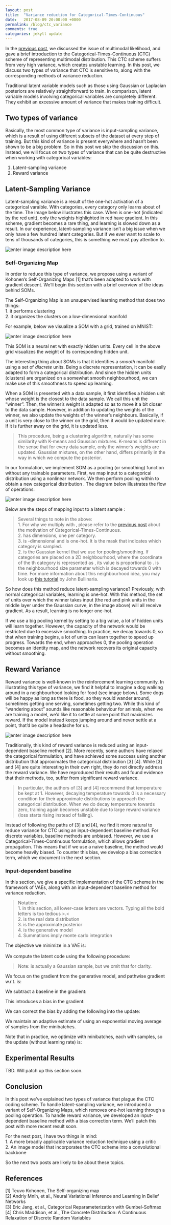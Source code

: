 ```yaml
---
layout: post
title:  "Variance reduction for Categorical-Times-Continuous"
date:   2017-08-09 20:00:00 +0800
permalink: /blog/ctc_variance
comments: true
categories: jekyll update
---
```



<p>In the <a href="/blog/multimodal">previous post</a>,  we discussed the issue of multimodal likelihood, and gave a brief introduction to the Categorical-Times-Continuous (CTC) scheme of representing multimodal distribution. This CTC scheme suffers from very high variance, which creates unstable learning. In this post, we discuss two types of variance that CTC is sensitive to, along with the corresponding methods of variance reduction.</p>

<p>Traditional latent variable models such as those using Gaussian or Laplacian posteriors are relatively straightforward to train. In comparison, latent variable models involving categorical variables are completely different. They exhibit an excessive amount of variance that makes training difficult. </p>



<h2 id="two-types-of-variance">Two types of variance</h2>

<p>Basically, the most common type of variance is input-sampling variance, which is a result of using different subsets of the dataset at every step of training. But this kind of variance is present everywhere and hasn’t been shown to be a big problem. So in this post we skip the discussion on this. Instead, we will focus on two types of variance that can be quite destructive when working with categorical variables:</p>

<ol>
<li>Latent-sampling variance</li>
<li>Reward variance</li>
</ol>



<h2 id="latent-sampling-variance">Latent-Sampling Variance</h2>

<p>Latent-sampling variance is a result of the one-hot activation of a categorical varaible. With <script type="math/tex" id="MathJax-Element-4561">K</script> categories, every category only learns about <script type="math/tex" id="MathJax-Element-4562">\frac{1}{K}</script> of the time. The image below illustrates this case. When <script type="math/tex" id="MathJax-Element-4563">z</script> is one-hot (indicated by the red unit), only the weights highlighted in red have gradient. In this scheme, gradient becomes a rare thing, and learning is slowed down as a result. In our experience, latent-sampling variance isn’t a big issue when we only have a few hundred latent categories. But if we ever want to scale to tens of thousands of categories, this is something we must pay attention to.</p>

<p><img src="https://lh3.googleusercontent.com/-WlLgkW4g4wU/WVMgtfNGGfI/AAAAAAAADeM/tkDQMzdxPvAdPRjGKO2gtzQlHXxrCrLlACLcBGAs/s800/decoder_gradient.png" alt="enter image description here" title="decoder_gradient.png"></p>

<h3 id="self-organizing-map">Self-Organizing Map</h3>

<p>In order to reduce this type of variance, we propose using a variant of Kohonen’s Self-Organizing Maps [1] that’s been adapted to work with gradient descent. We’ll begin this section with a brief overview of the ideas behind SOMs.</p>

<p>The Self-Organizing Map is an unsupervised learning method that does two things: <br>
1. it performs clustering <br>
2. it organizes the clusters on a low-dimensional manifold</p>

<p>For example, below we visualize a SOM with a <script type="math/tex" id="MathJax-Element-9183">16 \times 16</script> grid, trained on MNIST:</p>

<p><img src="https://lh3.googleusercontent.com/-jEv0OMI4FkQ/WYrmvCGNLFI/AAAAAAAADkw/XH1O-HxD9qwKdS-auj09J8u_c3huor6_ACLcBGAs/s800/samples_z_0_185.jpg" alt="enter image description here" title="samples_z_0_185.jpg"></p>

<p>This SOM is a neural net with exactly <script type="math/tex" id="MathJax-Element-9184">16 \times 16</script> hidden units. Every cell in the above grid visualizes the weight of its corresponding hidden unit.</p>

<p>The interesting thing about SOMs is that it identifies a <em>smooth</em> manifold using a set of <em>discrete</em> units. Being a discrete representation, it can be easily adapted to form a categorical distribution. And since the hidden units (clusters) are organized on a somewhat smooth neighbourhood, we can make use of this smoothness to speed up learning.</p>

<p>When a SOM is presented with a data sample, it first identifies a hidden unit whose weight is the closest to the data sample. We call this unit the “winner”. Then, the winner’s weight is adapted so as to move it a bit closer to the data sample. However, in addition to updating the weights of the winner, we also update the weights of the winner’s neighbours. Basically, if a unit is very close to the winner on the grid, then it would be updated more. If it is further away on the grid, it is updated less.</p>

<blockquote>
  <p>This procedure, being a clustering algorithm, naturally has some similarity with K-means and Gaussian mixtures. K-means is different in the sense that for every data sample, only the winner’s weights are updated. Gaussian mixtures, on the other hand, differs primarily in the way in which we compute the posterior.</p>
</blockquote>

<p>In our formulation, we implement SOM as a pooling (or smoothing) function without any trainable parameters. First, we map input <script type="math/tex" id="MathJax-Element-9185">\mathbf{x}</script> to a categorical distribution <script type="math/tex" id="MathJax-Element-9186">\mathbf{p}</script> using a nonlinear network. We then perform pooling within <script type="math/tex" id="MathJax-Element-9187">\mathbf{p}</script> to obtain a new categorical distribution <script type="math/tex" id="MathJax-Element-9188">\mathbf{P}</script>. The diagram below illustrates the flow of operations:</p>

<p><img src="https://lh3.googleusercontent.com/-5WVtrbwB4r8/WYryRfZijqI/AAAAAAAADlE/n-itqXCdRb0YPTdllxlQbVB89XEl6-s_ACLcBGAs/s800/pooling_som.png" alt="enter image description here" title="pooling_som.png"></p>

<p>Below are the steps of mapping input <script type="math/tex" id="MathJax-Element-9189">\mathbf{x}</script> to a latent sample <script type="math/tex" id="MathJax-Element-9190">\mathbf{z}</script>:</p>

<p><script type="math/tex; mode=display" id="MathJax-Element-9967">\begin{align*}
    \mathbf{s} &= f(\mathbf{x}) && \text{encode input to latent space}
\\ \mathbf{p} &= softmax(\mathbf{s})  &&  \text{probability of $i$th category}
\\ P_i &= \sum_j G(i,j) p_j && \text{pool probability using Gaussian kernel}
\\ S_i &= \sum_j G(i,j) s_j && \text{pool continuous value using Gaussian kernel}
\\ \mathbf{m} &\sim \mathbf{P}  && \text{take one-hot categorical sample}
\\ \mathbf{z} &= \mathbf{m}\mathbf{S} && \text{output categorical-times-continuous}
\end{align*}</script></p>

<blockquote>
  <p>Several things to note in the above: <br>
  1. For why we multiply <script type="math/tex" id="MathJax-Element-9968">\mathbf{m}</script> with <script type="math/tex" id="MathJax-Element-9969">\mathbf{S}</script>, please refer to the <a href="/blog/multimodal">previous post</a> about the motivation of Categorical-Times-Continuous. <br>
  2. <script type="math/tex" id="MathJax-Element-9970">\mathbf{s}</script> has <script type="math/tex" id="MathJax-Element-9971">K</script> dimensions, one per category. <br>
  3. <script type="math/tex" id="MathJax-Element-9972">\mathbf{m}</script> is <script type="math/tex" id="MathJax-Element-9973">K</script>-dimensional and is one-hot. It is the mask that indicates which category is sampled. <br>
  2. <script type="math/tex" id="MathJax-Element-9974">G(i,j)</script> is the Gaussian kernel that we use for pooling/smoothing. If categories are placed on a 2D neighbourhood, where the coordinate of the <script type="math/tex" id="MathJax-Element-9975">i</script>th category is represented as <script type="math/tex" id="MathJax-Element-9976">(i_x, i_y)</script>, its value is proportional to <script type="math/tex" id="MathJax-Element-9977">exp(-\frac{(i_x - j_x)^2+(i_y - j_y)^2}{\sigma})</script>. <script type="math/tex" id="MathJax-Element-9978">\sigma</script> is the neighbourhood size parameter which is decayed towards 0 with time. For more information about this neighbourhood idea, you may look up <a href="http://www.cs.bham.ac.uk/~jxb/NN/l16.pdf">this tutorial</a> by John Bullinaria.</p>
</blockquote>

<p>So how does this method reduce latent-sampling variance? Previously, with normal categorical variables, learning is one-hot. With this method, the set of units over which the winner takes input (the red and pink units in the middle layer under the Gaussian curve, in the image above) will all receive gradient. As a result, learning is no longer one-hot.</p>

<p>If we use a big pooling kernel by setting <script type="math/tex" id="MathJax-Element-9979">\sigma</script> to a big value, a lot of hidden units will learn together. However, the capacity of the network would be restricted due to excessive smoothing. In practice, we decay <script type="math/tex" id="MathJax-Element-9980">\sigma</script> towards 0, so that when training begins, a lot of units can learn together to speed up progress. Towards the end, when <script type="math/tex" id="MathJax-Element-9981">\sigma</script> approaches 0, the pooling operation becomes an identity map, and the network recovers its original capacity without smoothing.</p>

<h2 id="reward-variance">Reward Variance</h2>

<p>Reward variance is well-known in the reinforcement learning community. In illustrating this type of variance, we find it helpful to imagine a dog walking around in a neighbourhood looking for food (see image below). Some dogs will be happy as long as there is food, so they would wander around, sometimes getting one serving, sometimes getting two. While this kind of “wandering about” sounds like reasonable behaviour for animals, when we are training a model, we’d like it to settle at some point that maximizes reward. If the model instead keeps jumping around and never settle at a point, that’d be quite a headache for us.</p>

<p><img src="https://lh3.googleusercontent.com/-Dwm8gnSgjEM/WYqpjWGT7LI/AAAAAAAADkI/VktZ5BOy39IzDIxO8vPhxf_WMB2dYvCpQCLcBGAs/s800/dog_food.png" alt="enter image description here" title="dog_food.png"></p>

<p>Traditionally, this kind of reward variance is reduced using an input-dependent baseline method [2]. More recently, some authors have relaxed the categorical formulation, and have achieved some success using another distribution that approximates the categorical distribution [3] [4]. While [3] and [4] are quite interesting in their own right, they do not directly address the reward variance. We have reproduced their results and found evidence that their methods, too, suffer from significant reward variance.</p>

<blockquote>
  <p>In particular, the authors of [3] and [4] recommend that temperature be kept at 1. However, decaying temperature towards 0 is a necessary condition for their approximate distributions to approach the categorical distribution. When we do decay temperature towards zero, training again becomes unstable due to large reward variance (loss starts rising instead of falling).</p>
</blockquote>

<p>Instead of following the paths of [3] and [4], we find it more natural to reduce variance for CTC using an input-dependent baseline method. For discrete variables, baseline methods are unbiased. However, we use a Categorical-Times-Continuous formulation, which allows gradient propagation. This means that if we use a naive baseline, the method would become heavily biased. To counter this bias, we develop a bias correction term, which we document in the next section.</p>

<h3 id="input-dependent-baseline">Input-dependent baseline</h3>

<p>In this section, we give a specific implementation of the CTC scheme in the framework of VAEs, along with an input-dependent baseline method for variance reduction.</p>

<blockquote>
  <p>Notation:  <br>
  1. in this section, all lower-case letters are vectors. Typing all the bold letters is too tedious &gt;.&lt; <br>
  2. <script type="math/tex" id="MathJax-Element-10571">Q(x)</script> is the real data distribution <br>
  3. <script type="math/tex" id="MathJax-Element-10572">Q(z|x)</script> is the approximate posterior <br>
  4. <script type="math/tex" id="MathJax-Element-10573">P(x,z)</script> is the generative model <br>
  4. Summations imply monte carlo integration</p>
</blockquote>

<p>The objective we minimize in a VAE is: <br>
<script type="math/tex; mode=display" id="MathJax-Element-10574">
\sum_x Q(x) \sum_z Q(z|x) log\frac{Q(z|x)}{P(x,z)}
</script> <br>
We compute the latent code <script type="math/tex" id="MathJax-Element-10575">z</script> using the following procedure:</p>



<p><script type="math/tex; mode=display" id="MathJax-Element-10770">\begin{align*}  
           s =& f_\theta(x)
\\ Q(m|x) =& softmax(s)          && \text{compute categorical distribution}
\\ m \sim & Q(m|x)                 && \text{take one-hot sample}
\\ z       =& ms                         && \text{categorical-times-continuous}
\end{align*}</script></p>

<blockquote>
  <p>Note: <script type="math/tex" id="MathJax-Element-10771">s</script> is actually a Gaussian sample, but we omit that for clarity.</p>
</blockquote>

<p>We focus on the gradient from the generative model, and pathwise gradient w.r.t. <script type="math/tex" id="MathJax-Element-10772">\theta</script> is:</p>

<p><script type="math/tex; mode=display" id="MathJax-Element-13665">\begin{align*}
     & \nabla_\theta \sum_x Q(x) \sum_z Q(z|x) log\frac{1}{P(x,z)}
\\=& - \sum_{x,z} Q(x,z) \nabla_\theta logP(x,z)
     &&\text{only take pathwise gradient}
\\=& -\sum_{x,z} Q(x,z) \nabla_z logP(x, z) \frac{\partial z}{\partial \theta}
\\=& -\sum_{x,z} Q(x,z) (\frac{\partial z}{\partial \theta})^T (\nabla_z logP(x, z))^T
     &&\text{transpose to improve presentation}
\end{align*}</script></p>

<p>We subtract a baseline in the gradient: <br>
<script type="math/tex; mode=display" id="MathJax-Element-13666">
 -\sum_{x,z} Q(x,z) (\frac{\partial z}{\partial \theta})^T ((\nabla_z logP(x, z))^T - b(x,z))
</script></p>

<p>This introduces a bias in the gradient: <br>
<script type="math/tex; mode=display" id="MathJax-Element-13667">
 -\sum_{x,z} Q(x,z) (\frac{\partial z}{\partial \theta})^T  (-b(x,z))
</script></p>

<p>We can correct the bias by adding the following into the update: <br>
<script type="math/tex; mode=display" id="MathJax-Element-13668">\begin{align*}
     & - \sum_{x,z} Q(x,z) (\frac{\partial z}{\partial \theta})^T b(x,z)
\end{align*}</script></p>

<p>We maintain an adaptive estimate of <script type="math/tex" id="MathJax-Element-13669">\omega = \sum_{x,z} Q(x,z) (\frac{\partial z}{\partial \theta})^T  b(x,z)</script> using an exponential moving average of samples from the minibatches.</p>

<p>Note that in practice, we optimize with <script type="math/tex" id="MathJax-Element-13670">M</script> minibatches, each with <script type="math/tex" id="MathJax-Element-13671">N</script> samples, so the update (without learning rate) is: <br>
<script type="math/tex; mode=display" id="MathJax-Element-13672">\begin{align*}
     & \sum_{m=1}^M \left[ \frac{1}{N}\sum_{x \in m}  \sum_z Q(z|x) (\frac{\partial z}{\partial \theta})^T ((\nabla_z logP(x, z))^T - b(x, z)) \right] 
        +\frac{MN}{N}\omega
\\=&\sum_{m=1}^M \left[ \frac{1}{N}\sum_{x \in m} \sum_z Q(z|x) (\frac{\partial z}{\partial \theta})^T ((\nabla_z logP(x, z))^T - b(x,z)) 
        + \omega \right] 
\end{align*}</script></p>

<h2 id="experimental-results">Experimental Results</h2>

<p>TBD. Will patch up this section soon.</p>

<h2 id="conclusion">Conclusion</h2>

<p>In this post we’ve explained two types of variance that plague the CTC coding scheme. To handle latent-sampling variance, we introduced a variant of Self-Organizing Maps, which removes one-hot learning through a pooling operation. To handle reward variance, we developed an input-dependent baseline method with a bias correction term. We’ll patch this post with more recent result soon.</p>

<p>For the next post, I have two things in mind: <br>
1. A more broadly applicable variance reduction technique using a critic <br>
2. An image model that incorporates the CTC scheme into a convolutional backbone</p>

<p>So the next two posts are likely to be about these topics.</p>

<h2 id="references">References</h2>

<p>[1] Teuvo Kohonen, The Self-organizing map <br>
[2] Andriy Mnih, et al., Neural Variational Inference and Learning in Belief Networks <br>
[3] Eric Jang, et al., Categorical Reparameterization with Gumbel-Softmax <br>
[4] Chris Maddison, et al., The Concrete Distribution: A Continuous Relaxation of Discrete Random Variables</p>
